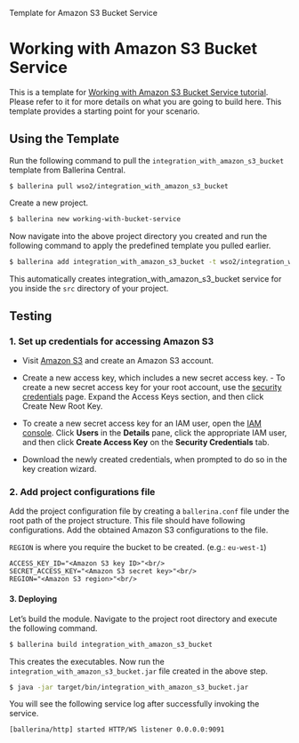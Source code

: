 Template for Amazon S3 Bucket Service

# Working with Amazon S3 Bucket Service 

This is a template for [Working with Amazon S3 Bucket Service tutorial](https://ei.docs.wso2.com/en/latest/ballerina-integrator/learn/tutorials/saas-integrations/amazons3/working-with-bucket-service/1/). Please refer to it for more details on what you are going to build here. This template provides a starting point for your scenario. 


## Using the Template

Run the following command to pull the `integration_with_amazon_s3_bucket` template from Ballerina Central.

```
$ ballerina pull wso2/integration_with_amazon_s3_bucket
```

Create a new project.

```bash
$ ballerina new working-with-bucket-service
```

Now navigate into the above project directory you created and run the following command to apply the predefined template 
you pulled earlier.

```bash
$ ballerina add integration_with_amazon_s3_bucket -t wso2/integration_with_amazon_s3_bucket
```

This automatically creates integration_with_amazon_s3_bucket service for you inside the `src` directory of your project.  

## Testing

### 1. Set up credentials for accessing Amazon S3

- Visit [Amazon S3](https://aws.amazon.com/s3/) and create an Amazon S3 account.

- Create a new access key, which includes a new secret access key.
        - To create a new secret access key for your root account, use the [security credentials](https://console.aws.amazon.com/iam/home?#security_credential) page. Expand the Access Keys section, and then click Create New Root Key.

-  To create a new secret access key for an IAM user, open the [IAM console](https://console.aws.amazon.com/iam/home?region=us-east-1#home). Click **Users** in the **Details** pane, click the appropriate IAM user, and then click **Create Access Key** on the **Security Credentials** tab.
   
- Download the newly created credentials, when prompted to do so in the key creation wizard.

### 2. Add project configurations file

Add the project configuration file by creating a `ballerina.conf` file under the root path of the project structure. 
This file should have following configurations. Add the obtained Amazon S3 configurations to the file.

`REGION` is where you require the bucket to be created. (e.g.: `eu-west-1`)

```
ACCESS_KEY_ID="<Amazon S3 key ID>"<br/>
SECRET_ACCESS_KEY="<Amazon S3 secret key>"<br/>
REGION="<Amazon S3 region>"<br/>
```

#### 3. Deploying

Let’s build the module. Navigate to the project root directory and execute the following command.

```bash
$ ballerina build integration_with_amazon_s3_bucket
```

This creates the executables. Now run the `integration_with_amazon_s3_bucket.jar` file created in the above step.

```bash
$ java -jar target/bin/integration_with_amazon_s3_bucket.jar
```

You will see the following service log after successfully invoking the service.

```log
[ballerina/http] started HTTP/WS listener 0.0.0.0:9091
```
